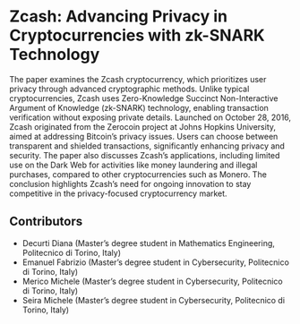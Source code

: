 # Zcash: Advancing Privacy in Cryptocurrencies with zk-SNARK Technology

The paper examines the Zcash cryptocurrency, which prioritizes user privacy through advanced cryptographic methods. Unlike typical cryptocurrencies, Zcash uses Zero-Knowledge Succinct Non-Interactive Argument of Knowledge (zk-SNARK) technology, enabling transaction verification without exposing private details. Launched on October 28, 2016, Zcash originated from the Zerocoin project at Johns Hopkins University, aimed at addressing Bitcoin’s privacy issues. Users can choose between transparent and shielded transactions, significantly enhancing privacy and security. The paper also discusses Zcash’s applications, including limited use on the Dark Web for activities like money laundering and illegal purchases, compared to other cryptocurrencies such as Monero. The conclusion highlights Zcash’s need for ongoing innovation to stay competitive in the privacy-focused cryptocurrency market.

## Contributors
- Decurti Diana (Master’s degree student in Mathematics Engineering, Politecnico di Torino, Italy)
- Emanuel Fabrizio (Master’s degree student in Cybersecurity, Politecnico di Torino, Italy)
- Merico Michele (Master’s degree student in Cybersecurity, Politecnico di Torino, Italy)
- Seira Michele (Master’s degree student in Cybersecurity, Politecnico di Torino, Italy)
